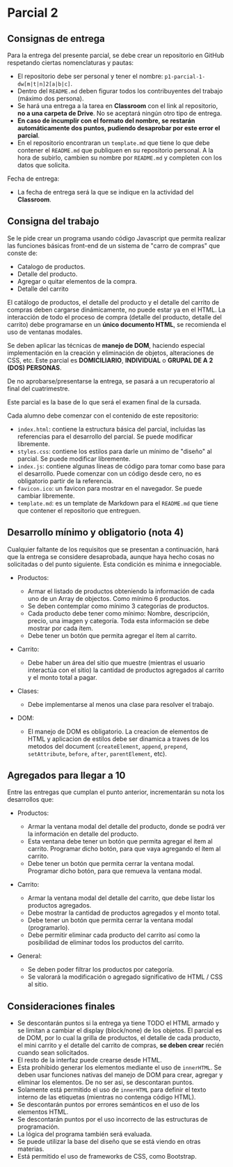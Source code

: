 # Parcial 2

## Consignas de entrega

Para la entrega del presente parcial, se debe crear un repositorio en GitHub respetando ciertas nomenclaturas y pautas:

- El repositorio debe ser personal y tener el nombre: `p1-parcial-1-dw[m|t|n]2[a|b|c]`.
- Dentro del `README.md` deben figurar todos los contribuyentes del trabajo (máximo dos persona).
- Se hará una entrega a la tarea en **Classroom** con el link al repositorio, **no a una carpeta de Drive**. No se aceptará ningún otro tipo de entrega.
- **En caso de incumplir con el formato del nombre, se restarán automáticamente dos puntos, pudiendo desaprobar por este error el parcial**.
- En el repositorio encontraran un `template.md` que tiene lo que debe contener el `README.md` que publiquen en su repositorio personal. A la hora de subirlo, cambien su nombre por `README.md` y completen con los datos que solicita.

Fecha de entrega:
- La fecha de entrega será la que se indique en la actividad del **Classroom**.

## Consigna del trabajo

Se le pide crear un programa usando código Javascript que permita realizar las funciones básicas front-end de un sistema de "carro de compras" que conste de:

- Catalogo de productos.
- Detalle del producto.
- Agregar o quitar elementos de la compra.
- Detalle del carrito

El catálogo de productos, el detalle del producto y el detalle del carrito de compras deben cargarse dinámicamente, no puede estar ya en el HTML.
La interacción de todo el proceso de compra (detalle del producto, detalle del carrito) debe programarse en un **único documento HTML**, se recomienda el uso de ventanas modales.

Se deben aplicar las técnicas de **manejo de DOM**, haciendo especial implementación en la creación y eliminación de objetos, alteraciones de CSS, etc.
Este parcial es **DOMICILIARIO**, **INDIVIDUAL** o **GRUPAL DE A 2 (DOS) PERSONAS**.

De no aprobarse/presentarse la entrega, se pasará a un recuperatorio al final del cuatrimestre.

Este parcial es la base de lo que será el examen final de la cursada.

Cada alumno debe comenzar con el contenido de este repositorio:

- `index.html`: contiene la estructura básica del parcial, incluidas las referencias para el desarrollo del parcial. Se puede modificar libremente.
- `styles.css`: contiene los estilos para darle un mínimo de "diseño" al parcial. Se puede modificar libremente.
- `index.js`: contiene algunas líneas de código para tomar como base para el desarrollo. Puede comenzar con un código desde cero, no es obligatorio partir de la referencia.
- `favicon.ico`: un favicon para mostrar en el navegador. Se puede cambiar libremente.
- `template.md`: es un template de Markdown para el `README.md` que tiene que contener el repositorio que entreguen.

## Desarrollo mínimo y obligatorio (nota 4)

Cualquier faltante de los requisitos que se presentan a continuación, hará que la entrega se considere desaprobada, aunque haya hecho cosas no solicitadas o del punto siguiente. Esta condición es mínima e innegociable.

- Productos:
  - Armar el listado de productos obteniendo la información de cada uno de un Array de objectos. Como mínimo 6 productos.
  - Se deben contemplar como mínimo 3 categorías de productos.
  - Cada producto debe tener como mínimo: Nombre, descripción, precio, una imagen y categoría. Toda esta información se debe mostrar por cada ítem.
  - Debe tener un botón que permita agregar el ítem al carrito.

- Carrito:
  - Debe haber un área del sitio que muestre (mientras el usuario interactúa con el sitio) la cantidad de productos agregados al carrito y el monto total a pagar.

- Clases:
  - Debe implementarse al menos una clase para resolver el trabajo.

- DOM:
  - El manejo de DOM es obligatorio. La creacion de elementos de HTML y aplicacion de estilos debe ser dinamica a traves de los metodos del document (`createElement`, `append`, `prepend`, `setAttribute`, `before`, `after`, `parentElement`, etc).  

## Agregados para llegar a 10

Entre las entregas que cumplan el punto anterior, incrementarán su nota los desarrollos que:

- Productos:
  - Armar la ventana modal del detalle del producto, donde se podrá ver la información en detalle del producto.
  - Esta ventana debe tener un botón que permita agregar el ítem al carrito. Programar dicho botón, para que vaya agregando el ítem al carrito.
  - Debe tener un botón que permita cerrar la ventana modal. Programar dicho botón, para que remueva la ventana modal.

- Carrito:
  - Armar la ventana modal del detalle del carrito, que debe listar los productos agregados.
  - Debe mostrar la cantidad de productos agregados y el monto total.
  - Debe tener un botón que permita cerrar la ventana modal (programarlo).
  - Debe permitir eliminar cada producto del carrito así como la posibilidad de eliminar todos los productos del carrito.

- General:
  - Se deben poder filtrar los productos por categoría.
  - Se valorará la modificación o agregado significativo de HTML / CSS al sitio.

## Consideraciones finales

- Se descontarán puntos si la entrega ya tiene TODO el HTML armado y se limitan a cambiar el display (block/none) de los objetos. El parcial es de DOM, por lo cual la grilla de productos, el detalle de cada producto, el mini carrito y el detalle del carrito de compras, **se deben crear** recién cuando sean solicitados.
- El resto de la interfaz puede crearse desde HTML.
- Esta prohibido generar los elementos mediante el uso de `innerHTML`. Se deben usar funciones nativas del manejo de DOM para crear, agregar y eliminar los elementos. De no ser asi, se descontaran puntos.
- Solamente está permitido el uso de `innerHTML` para definir el texto interno de las etiquetas (mientras no contenga código HTML).
- Se descontarán puntos por errores semánticos en el uso de los elementos HTML.
- Se descontarán puntos por el uso incorrecto de las estructuras de programación.
- La lógica del programa también será evaluada.
- Se puede utilizar la base del diseño que se está viendo en otras materias.
- Está permitido el uso de frameworks de CSS, como Bootstrap.
